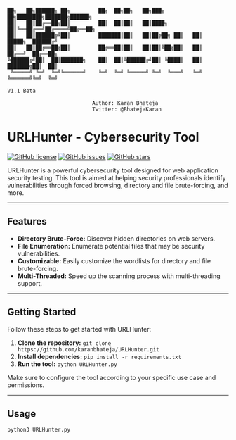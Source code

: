 ```
██╗   ██╗██████╗ ██╗         ██╗  ██╗██╗   ██╗███╗   ██╗████████╗███████╗██████╗ 
██║   ██║██╔══██╗██║         ██║  ██║██║   ██║████╗  ██║╚══██╔══╝██╔════╝██╔══██╗
██║   ██║██████╔╝██║         ███████║██║   ██║██╔██╗ ██║   ██║   █████╗  ██████╔╝
██║   ██║██╔══██╗██║         ██╔══██║██║   ██║██║╚██╗██║   ██║   ██╔══╝  ██╔══██╗
╚██████╔╝██║  ██║███████╗    ██║  ██║╚██████╔╝██║ ╚████║   ██║   ███████╗██║  ██║
 ╚═════╝ ╚═╝  ╚═╝╚══════╝    ╚═╝  ╚═╝ ╚═════╝ ╚═╝  ╚═══╝   ╚═╝   ╚══════╝╚═╝  ╚═╝
                                                                           V1.1 Beta

                           Author: Karan Bhateja
                           Twitter: @BhatejaKaran
```                                                             

# URLHunter - Cybersecurity Tool

[![GitHub license](https://img.shields.io/github/license/karanbhateja/URLHunter)](https://github.com/karanbhateja/URLHunter/blob/master/LICENSE)
[![GitHub issues](https://img.shields.io/github/issues/karanbhateja/URLHunter)](https://github.com/karanbhateja/URLHunter/issues)
[![GitHub stars](https://img.shields.io/github/stars/karanbhateja/URLHunter)](https://github.com/karanbhateja/URLHunter/stargazers)

URLHunter is a powerful cybersecurity tool designed for web application security testing. This tool is aimed at helping security professionals identify vulnerabilities through forced browsing, directory and file brute-forcing, and more.

---

## Features

- **Directory Brute-Force:** Discover hidden directories on web servers.
- **File Enumeration:** Enumerate potential files that may be security vulnerabilities.
- **Customizable:** Easily customize the wordlists for directory and file brute-forcing.
- **Multi-Threaded:** Speed up the scanning process with multi-threading support.

---

## Getting Started

Follow these steps to get started with URLHunter:

1. **Clone the repository:** `git clone https://github.com/karanbhateja/URLHunter.git`
2. **Install dependencies:** `pip install -r requirements.txt`
3. **Run the tool:** `python URLHunter.py`

Make sure to configure the tool according to your specific use case and permissions.

---

## Usage

```bash
python3 URLHunter.py
